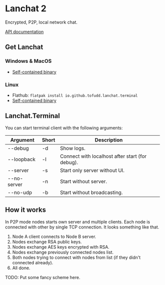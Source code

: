 # Lanchat 2

Encrypted, P2P, local network chat. 

[API documentation](https://github.com/tofudd/lanchat/blob/master/Docs/API.md)

## Get Lanchat

### Windows & MacOS
* [Self-contained binary](https://github.com/tofudd/lanchat/releases)

### Linux
* Flathub: `flatpak install io.github.tofudd.lanchat.terminal`
* [Self-contained binary](https://github.com/tofudd/lanchat/releases/)

## Lanchat.Terminal
You can start terminal client with the following arguments:

| Argument    | Short | Description                                     |
|-------------|-------|-------------------------------------------------|
| --debug     | -d    | Show logs.                                      |
| --loopback  | -l    | Connect with localhost after start (for debug). |
| --server    | -s    | Start only server without UI.                   |
| --no-server | -n    | Start without server.                           |
| --no-udp    | -b    | Start without broadcasting.                     |

## How it works
In P2P mode nodes starts own server and multiple clients. Each node is connected with other by single TCP connection.
It looks something like that.

1. Node A client connects to Node B server.
2. Nodes exchange RSA public keys.
3. Nodes exchange AES keys encrypted with RSA.
4. Nodes exchange previously connected nodes list.
5. Both nodes trying to connect with nodes from list (if they didn't connected already).
6. All done.

TODO: Put some fancy scheme here.